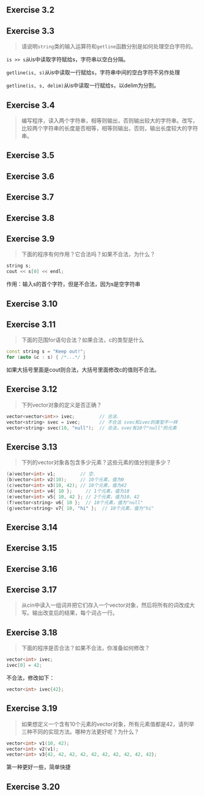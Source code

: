 ## Exercise 3.2



## Exercise 3.3

> 请说明`string`类的输入运算符和`getline`函数分别是如何处理空白字符的。

`is >> s`从is中读取字符赋给s，字符串以空白分隔。

`getline(is, s)`从is中读取一行赋给s，字符串中间的空白字符不另作处理

`getline(is, s, delim)`从is中读取一行赋给s，以delim为分割。



## Exercise 3.4

> 编写程序，读入两个字符串，相等则输出，否则输出较大的字符串。改写，比较两个字符串的长度是否相等，相等则输出，否则，输出长度较大的字符串。



## Exercise 3.5



## Exercise 3.6



## Exercise 3.7



## Exercise 3.8



## Exercise 3.9

> 下面的程序有何作用？它合法吗？如果不合法，为什么？

```c++
string s;
cout << s[0] << endl;
```

作用：输入s的首个字符，但是不合法，因为s是空字符串



## Exercise 3.10



## Exercise 3.11

> 下面的范围for语句合法？如果合法，c的类型是什么

```c++
const string s = "Keep out!";
for (auto &c : s) { /*...*/ }
```

如果大括号里面是cout则合法，大括号里面修改c的值则不合法。



## Exercise 3.12

> 下列vector对象的定义是否正确？

```c++
vector<vector<int>> ivec;         // 合法.
vector<string> svec = ivec;       // 不合法 svec和ivec的类型不一样
vector<string> svec(10, "null");  // 合法，svec有10个"null"的元素
```



## Exercise 3.13

> 下列的vector对象各包含多少元素？这些元素的值分别是多少？

```c++
(a)vector<int> v1;         // 空.
(b)vector<int> v2(10);     // 10个元素，值为0
(c)vector<int> v3(10, 42); // 10个元素，值为42
(d)vector<int> v4{ 10 };     // 1个元素，值为10
(e)vector<int> v5{ 10, 42 }; // 2个元素，值为10、42
(f)vector<string> v6{ 10 };  // 10个元素，值为"null"
(g)vector<string> v7{ 10, "hi" };  // 10个元素，值为"hi"
```



## Exercise 3.14



## Exercise 3.15



## Exercise 3.16



## Exercise 3.17

> 从cin中读入一组词并把它们存入一个vector对象，然后将所有的词改成大写。输出改变后的结果，每个词占一行。



## Exercise 3.18

> 下面的程序是否合法？如果不合法，你准备如何修改？

```c++
vector<int> ivec;
ivec[0] = 42;
```

不合法，修改如下：

```c++
vector<int> ivec{42};
```



## Exercise 3.19

> 如果想定义一个含有10个元素的vector对象，所有元素值都是42，请列举三种不同的实现方法。哪种方法更好呢？为什么？

```c++
vector<int> v1(10, 42);
vector<int> v2(v1);
vector<int> v3{42, 42, 42, 42, 42, 42, 42, 42, 42, 42};
```

第一种更好一些，简单快捷



## Exercise 3.20

